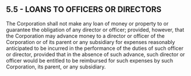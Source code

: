 ## **5.5 - LOANS TO OFFICERS OR DIRECTORS**

The Corporation shall not make any loan of money or property to or guarantee the obligation of any director or officer; provided, however, that the Corporation may advance money to a director or officer of the Corporation or of its parent or any subsidiary for expenses reasonably anticipated to be incurred in the performance of the duties of such officer or director, provided that in the absence of such advance, such director or officer would be entitled to be reimbursed for such expenses by such Corporation, its parent, or any subsidiary.

